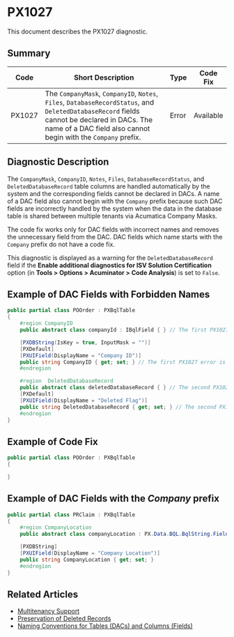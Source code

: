 # PX1027
This document describes the PX1027 diagnostic.

## Summary

| Code   | Short Description                                                                                                                                                                                             | Type  | Code Fix  | 
| ------ | ------------------------------------------------------------------------------------------------------------------------------------------------------------------------------------------------------------- | ----- | --------- | 
| PX1027 | The `CompanyMask`, `CompanyID`, `Notes`, `Files`, `DatabaseRecordStatus`, and `DeletedDatabaseRecord` fields cannot be declared in DACs. The name of a DAC field also cannot begin with the `Company` prefix. | Error | Available |

## Diagnostic Description
The `CompanyMask`, `CompanyID`, `Notes`, `Files`, `DatabaseRecordStatus`, and `DeletedDatabaseRecord` table columns are handled automatically by the system and the corresponding fields cannot be declared in DACs. 
A name of a DAC field also cannot begin with the `Company` prefix because such DAC fields are incorrectly handled by the system when the data in the database table is shared between multiple tenants via Acumatica Company Masks. 

The code fix works only for DAC fields with incorrect names and removes the unnecessary field from the DAC. DAC fields which name starts with the `Company` prefix do not have a code fix.

This diagnostic is displayed as a warning for the `DeletedDatabaseRecord` field if the **Enable additional diagnostics for ISV Solution Certification** option (in **Tools > Options > Acuminator > Code Analysis**) is set to `False`.

## Example of DAC Fields with Forbidden Names

```C#
public partial class POOrder : PXBqlTable
{
    #region CompanyID
    public abstract class companyId : IBqlField { } // The first PX1027 error is displayed for this line.

    [PXDBString(IsKey = true, InputMask = "")]
    [PXDefault]
    [PXUIField(DisplayName = "Company ID")]
    public string CompanyID { get; set; } // The first PX1027 error is also displayed for this line.
    #endregion

    #region  DeletedDatabaseRecord
    public abstract class deletedDatabaseRecord { } // The second PX1027 error is displayed for this line.
    [PXDefault]
    [PXUIField(DisplayName = "Deleted Flag")]
    public string DeletedDatabaseRecord { get; set; } // The second PX1027 error is also displayed for this line.
    #endregion
}
```

## Example of Code Fix

```C#
public partial class POOrder : PXBqlTable
{

}
```

## Example of DAC Fields with the *Company* prefix

```C#
public partial class PRClaim : PXBqlTable
{
    #region CompanyLocation
    public abstract class companyLocation : PX.Data.BQL.BqlString.Field<companyLocation> { }

    [PXDBString]
    [PXUIField(DisplayName = "Company Location")]
    public string CompanyLocation { get; set; } 
    #endregion
}
```

## Related Articles

 - [Multitenancy Support](https://help.acumatica.com/Help?ScreenId=ShowWiki&pageid=d0945e20-1949-40b1-bd0f-92c7c432aa24)
 - [Preservation of Deleted Records](https://help.acumatica.com/Help?ScreenId=ShowWiki&pageid=4a1939a3-26aa-49e3-83c6-5bcc884e66b9)
 - [Naming Conventions for Tables (DACs) and Columns (Fields)](https://help.acumatica.com/Help?ScreenId=ShowWiki&pageid=74ee714c-b70a-4f67-8647-329c5b774b2c)